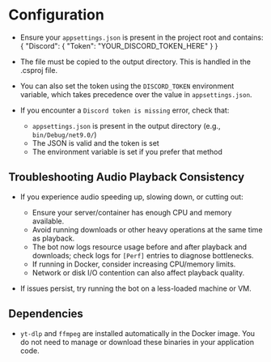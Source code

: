 # Configuration

- Ensure your `appsettings.json` is present in the project root and contains:
  {
    "Discord": {
      "Token": "YOUR_DISCORD_TOKEN_HERE"
    }
  }

- The file must be copied to the output directory. This is handled in the .csproj file.

- You can also set the token using the `DISCORD_TOKEN` environment variable, which takes precedence over the value in `appsettings.json`.

- If you encounter a `Discord token is missing` error, check that:
  - `appsettings.json` is present in the output directory (e.g., `bin/Debug/net9.0/`)
  - The JSON is valid and the token is set
  - The environment variable is set if you prefer that method

## Troubleshooting Audio Playback Consistency

- If you experience audio speeding up, slowing down, or cutting out:
  - Ensure your server/container has enough CPU and memory available.
  - Avoid running downloads or other heavy operations at the same time as playback.
  - The bot now logs resource usage before and after playback and downloads; check logs for `[Perf]` entries to diagnose bottlenecks.
  - If running in Docker, consider increasing CPU/memory limits.
  - Network or disk I/O contention can also affect playback quality.

- If issues persist, try running the bot on a less-loaded machine or VM.

## Dependencies

- `yt-dlp` and `ffmpeg` are installed automatically in the Docker image. You do not need to manage or download these binaries in your application code.